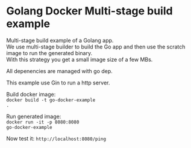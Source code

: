 # Golang Docker Multi-stage build example

Multi-stage build example of a Golang app.<br>
We use multi-stage builder to build the Go app and then use the scratch image to run the generated binary.<br>
With this strategy you get a small image size of a few MBs.<br>

All depenencies are managed with go dep.<br>

This example use Gin to run a http server.<br>

Build docker image:<br>
<code>docker build -t go-docker-example .</code>

Run generated image:<br>
<code>docker run -it -p 8080:8080 go-docker-example</code>

Now test it:
<code>http://localhost:8080/ping</code>